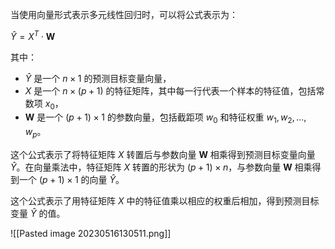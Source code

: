 

当使用向量形式表示多元线性回归时，可以将公式表示为：

$\hat{Y} = X^T \cdot \mathbf{W}$

其中：
- $\hat{Y}$ 是一个 $n \times 1$ 的预测目标变量向量，
- $X$ 是一个 $n \times (p+1)$ 的特征矩阵，其中每一行代表一个样本的特征值，包括常数项 $x_0$，
- $\mathbf{W}$ 是一个 $(p+1) \times 1$ 的参数向量，包括截距项 $w_0$ 和特征权重 $w_1, w_2, \ldots, w_p$。

这个公式表示了将特征矩阵 $X$ 转置后与参数向量 $\mathbf{W}$ 相乘得到预测目标变量向量 $\hat{Y}$。在向量乘法中，特征矩阵 $X$ 转置的形状为 $(p+1) \times n$，与参数向量 $\mathbf{W}$ 相乘得到一个 $(p+1) \times 1$ 的向量 $\hat{Y}$。

这个公式表示了用特征矩阵 $X$ 中的特征值乘以相应的权重后相加，得到预测目标变量 $\hat{Y}$ 的值。

![[Pasted image 20230516130511.png]]